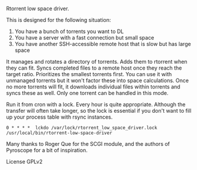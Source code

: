 Rtorrent low space driver.

This is designed for the following situation:

1.  You have a bunch of torrents you want to DL
2.  You have a server with a fast connection but small space
3.  You have another SSH-accessible remote host that is slow but has large space

It manages and rotates a directory of torrents.  Adds them to rtorrent
when they can fit.  Syncs completed files to a remote host once they
reach the target ratio.  Prioritizes the smallest torrents first.  You
can use it with unmanaged torrents but it won't factor these into
space calculations.  Once no more torrents will fit, it downloads
individual files within torrents and syncs these as well.  Only one
torrent can be handled in this mode.

Run it from cron with a lock.  Every hour is quite appropriate.
Although the transfer will often take longer, so the lock is essential
if you don't want to fill up your process table with rsync instances.

    0 * * * *  lckdo /var/lock/rtorrent_low_space_driver.lock /usr/local/bin/rtorrent-low-space-driver

Many thanks to Roger Que for the SCGI module, and the authors of
Pyroscope for a bit of inspiration.

License GPLv2
